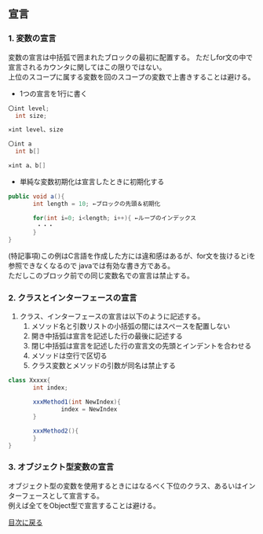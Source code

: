##  宣言
###  1. 変数の宣言
変数の宣言は中括弧で囲まれたブロックの最初に配置する。
ただしfor文の中で宣言されるカウンタに関してはこの限りではない。<br>
上位のスコープに属する変数を回のスコープの変数で上書きすることは避ける。<br>
* 1つの宣言を1行に書く

```java
〇int level;
  int size;

✕int level、size

〇int a
  int b[]

✕int a、b[]
```

 *  単純な変数初期化は宣言したときに初期化する

```java
public void a(){
       int length = 10; ←ブロックの先頭＆初期化

       for(int i=0; i<length; i++){ ←ループのインデックス
        ・・・
       }
}
```
(特記事項)この例はC言語を作成した方には違和感はあるが、for文を抜けるとiを参照できなくなるので
javaでは有効な書き方である。<br>
ただしこのブロック前での同じ変数名での宣言は禁止する。

### 2. クラスとインターフェースの宣言
 1. クラス、インターフェースの宣言は以下のように記述する。
    1. メソッド名と引数リストの小括弧の間にはスペースを配置しない
    1. 開き中括弧は宣言を記述した行の最後に記述する
    1. 閉じ中括弧は宣言を記述した行の宣言文の先頭とインデントを合わせる
    1. メソッドは空行で区切る
    1. クラス変数とメソッドの引数が同名は禁止する

```java
class Xxxxx{
       int index;

       xxxMethod1(int NewIndex){
               index = NewIndex
       }

       xxxMethod2(){
       }
}
```
### 3. オブジェクト型変数の宣言
オブジェクト型の変数を使用するときにはなるべく下位のクラス、あるいはインターフェースとして宣言する。<br>
例えば全てをObject型で宣言することは避ける。

[目次に戻る](CONTENTS.md)
